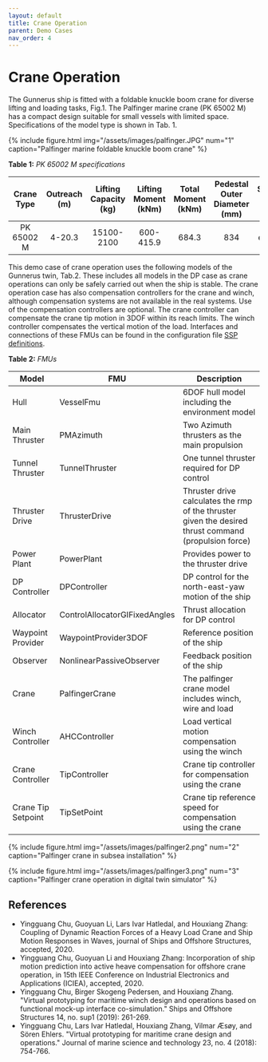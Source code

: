 ```yaml
---
layout: default
title: Crane Operation
parent: Demo Cases
nav_order: 4
---
```


# Crane Operation
The Gunnerus ship is fitted with a foldable knuckle boom crane for diverse lifting and loading tasks, Fig.1.
The Palfinger marine crane (PK 65002 M) has a compact design suitable for small vessels with limited space. Specifications of the model type is shown in Tab. 1.

{% include figure.html 
    img="/assets/images/palfinger.JPG" 
    num="1" 
    caption="Palfinger marine foldable knuckle boom crane" 
%}


**Table 1:** *PK 65002 M specifications*

|Crane Type|Outreach (m)|Lifting Capacity (kg)|Lifting Moment (kNm)|Total Moment (kNm)|Pedestal Outer Diameter (mm)|Slewing Angle (°)|Operating Pressure (bar)|Dead Weight (kg)|
| :---: | :---: | :---:| :---: |:---: |:---: | :---: | :---: | :---:|
|PK 65002 M|4-20.3|15100-2100|600-415.9|684.3|834|endless|300|4220-5960|

This demo case of crane operation uses the following models of the Gunnerus twin, Tab.2. These includes all models in the DP case as crane operations can only be safely carried out when the ship is stable.
The crane operation case has also compensation controllers for the crane and winch, although compensation systems are not available in the real systems. Use of the compensation controllers are optional. The crane controller can compensate the crane tip motion in 3DOF within its reach limits. The winch controller compensates the vertical motion of the load. 
Interfaces and connections of these FMUs can be found in the configuration file [SSP definitions](https://github.com/gunnerus-case/sspgen-definitions). 

**Table 2:** *FMUs*

 |Model| FMU| Description |
 | --- | --- | ---| 
 | Hull | VesselFmu |6DOF hull model including the environment model |
 | Main Thruster| PMAzimuth | Two Azimuth thrusters as the main propulsion|
 | Tunnel Thruster| TunnelThruster | One tunnel thruster required for DP control |
 | Thruster Drive| ThrusterDrive | Thruster drive calculates the rmp of the thruster given the desired thrust command (propulsion force) |
 | Power Plant| PowerPlant | Provides power to the thruster drive|
 | DP Controller| DPController |DP control for the north-east-yaw motion of the ship |
 | Allocator| ControlAllocatorGIFixedAngles | Thrust allocation for DP control|
 | Waypoint Provider| WaypointProvider3DOF | Reference position of the ship  |
 | Observer| NonlinearPassiveObserver| Feedback position of the ship |
 | Crane| PalfingerCrane  |The palfinger crane model includes winch, wire and load |
 | Winch Controller| AHCController  |Load vertical motion compensation using the winch|
 | Crane Controller|TipController | Crane tip controller for compensation using the crane |
 | Crane Tip Setpoint|TipSetPoint | Crane tip reference speed for compensation using the crane |
 
 
 {% include figure.html 
     img="/assets/images/palfinger2.png" 
     num="2" 
     caption="Palfinger crane in subsea installation" 
 %}
 
 {% include figure.html 
     img="/assets/images/palfinger3.png" 
     num="3" 
     caption="Palfinger crane operation in digital twin simulator" 
 %}
 
## References
- Yingguang Chu, Guoyuan Li, Lars Ivar Hatledal, and Houxiang Zhang: Coupling of Dynamic Reaction Forces of a Heavy Load Crane and Ship Motion Responses in Waves, journal of Ships and Offshore Structures, accepted, 2020.
- Yingguang Chu, Guoyuan Li and Houxiang Zhang: Incorporation of ship motion prediction into active heave compensation for offshore crane operation, in 15th IEEE Conference on Industrial Electronics and Applications (ICIEA), accepted, 2020.
- Yingguang Chu, Birger Skogeng Pedersen, and Houxiang Zhang. "Virtual prototyping for maritime winch design and operations based on functional mock-up interface co-simulation." Ships and Offshore Structures 14, no. sup1 (2019): 261-269.
- Yingguang Chu, Lars Ivar Hatledal, Houxiang Zhang, Vilmar Æsøy, and Sören Ehlers. "Virtual prototyping for maritime crane design and operations." Journal of marine science and technology 23, no. 4 (2018): 754-766.